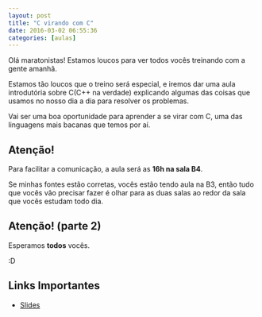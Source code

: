 ```yaml
---
layout: post
title: "C virando com C"
date: 2016-03-02 06:55:36
categories: [aulas]
---
```


Olá maratonistas!
Estamos loucos para ver todos vocês treinando com a gente amanhã.

Estamos tão loucos que o treino será especial, e iremos dar uma
aula introdutória sobre C(C++ na verdade) explicando algumas das
coisas que usamos no nosso dia a dia para resolver os problemas.

Vai ser uma boa oportunidade para aprender a se virar com C, uma
das linguagens mais bacanas que temos por aí.

## Atenção!
Para facilitar a comunicação, a aula será as __16h na sala B4__.

Se minhas fontes estão corretas, vocês estão tendo aula na B3,
então tudo que vocês vão precisar fazer é olhar para as duas salas
ao redor da sala que vocês estudam todo dia.

## Atenção! (parte 2)
Esperamos __todos__ vocês.

:D

## Links Importantes
- [Slides](http://slides.com/nathanproenca/c-virando-com-c)
